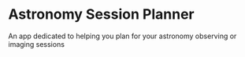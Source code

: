 # Astronomy Session Planner
An app dedicated to helping you plan for your astronomy observing or imaging sessions
